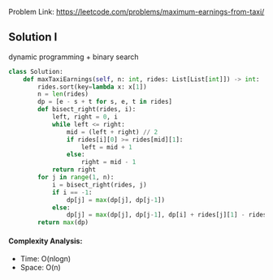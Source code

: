 Problem Link: https://leetcode.com/problems/maximum-earnings-from-taxi/



## Solution I
dynamic programming + binary search

```python
class Solution:
    def maxTaxiEarnings(self, n: int, rides: List[List[int]]) -> int:
        rides.sort(key=lambda x: x[1])
        n = len(rides)
        dp = [e - s + t for s, e, t in rides]
        def bisect_right(rides, i):
            left, right = 0, i
            while left <= right:
                mid = (left + right) // 2
                if rides[i][0] >= rides[mid][1]:
                    left = mid + 1
                else:
                    right = mid - 1
            return right
        for j in range(1, n):
            i = bisect_right(rides, j)
            if i == -1:
                dp[j] = max(dp[j], dp[j-1])
            else:
                dp[j] = max(dp[j], dp[j-1], dp[i] + rides[j][1] - rides[j][0] + rides[j][2])
        return max(dp)
```

#### Complexity Analysis:
- Time: O(nlogn)
- Space: O(n)